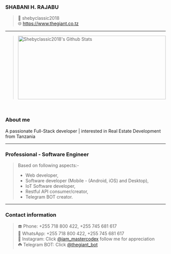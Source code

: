 ### SHABANI H. RAJABU
> 👤 shebyclassic2018 <br>
> 🌐 https://www.thegiant.co.tz

-----

> <img width=100% height=200px alt="Shebyclassic2018's Github Stats" src="https://github-readme-stats.vercel.app/api?username=shebyclassic2018&show_icons=true&hide_border=true&count_private=true" />  
<br>

### About me
A passionate Full-Stack developer | interested in Real Estate Development  from Tanzania




-----



### Professional - Software Engineer
> Based on following aspects:-
>  * Web developer,
>  * Software developer (Mobile - (Android, iOS) and Desktop),
>  * IoT Software developer,
>  * Restful API consumer/creator,
>  * Telegram BOT creator.





-----


### Contact information
> ☎️ Phone: +255 718 800 422, +255 745 681 617 <br>
🌱 WhatsApp: +255 718 800 422, +255 745 681 617 <br>
🍁 Instagram: Click [@iam_mastercodex](https://www.instagram.com/iam_mastercodex/) follow me for appreciation<br>
☘️ Telegram BOT: Click [@thegiant_bot](http://t.me/iam_thegiant_bot)









 


